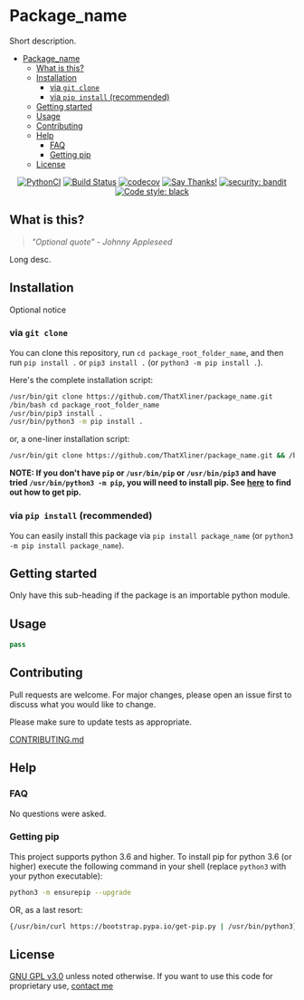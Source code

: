 # Package_name

Short description.

<!-- TOC depthFrom:1 depthTo:3 withLinks:1 updateOnSave:1 orderedList:0 -->

- [Package_name](#packagename)
	- [What is this?](#what-is-this)
	- [Installation](#installation)
		- [via `git clone`](#via-git-clone)
		- [via `pip install` (recommended)](#via-pip-install-recommended)
	- [Getting started](#getting-started)
	- [Usage](#usage)
	- [Contributing](#contributing)
	- [Help](#help)
		- [FAQ](#faq)
		- [Getting pip](#getting-pip)
	- [License](#license)

<!-- /TOC -->
<p align="center">
	<a href="https://github.com/ThatXliner/Pytemplate/actions?query=workflow%3APythonCI">
		<img src="https://github.com/ThatXliner/Pytemplate/workflows/PythonCI/badge.svg" alt="PythonCI"></a>
	<a href="https://travis-ci.com/ThatXliner/Pytemplate">
		<img src="https://travis-ci.com/ThatXliner/Pytemplate.svg?branch=master" alt="Build Status"></a> 
	<a href="https://codecov.io/gh/ThatXliner/Pytemplate">
		<img src="https://codecov.io/gh/ThatXliner/Pytemplate/branch/master/graph/badge.svg" alt="codecov"></a>
	<a href="https://saythanks.io/to/bryan.hu.2020@gmail.com">
		<img src="https://img.shields.io/badge/Say%20Thanks-!-1EAEDB.svg" alt="Say Thanks!"></a>
	<a href="https://github.com/PyCQA/bandit">
		<img src="https://img.shields.io/badge/security-bandit-yellow.svg" alt="security: bandit"></a>
	<a href="https://github.com/psf/black">
		<img src="https://img.shields.io/badge/code%20style-black-000000.svg" alt="Code style: black"></a>
</p>



## What is this?

> _"Optional quote" - Johnny Appleseed_

Long desc.

## Installation

Optional notice

### via `git clone`

You can clone this repository, run `cd package_root_folder_name`, and then run `pip install .` or `pip3 install .` (or `python3 -m pip install .`).

Here's the complete installation script:

```bash
/usr/bin/git clone https://github.com/ThatXliner/package_name.git
/bin/bash cd package_root_folder_name
/usr/bin/pip3 install .
/usr/bin/python3 -m pip install .
```

or, a one-liner installation script:

```bash
/usr/bin/git clone https://github.com/ThatXliner/package_name.git && /bin/bash cd package_root_folder_name && /usr/bin/pip3 install . ; /usr/bin/python3 -m pip install .
```

**NOTE: If you don't have `pip` or `/usr/bin/pip` or `/usr/bin/pip3` and have tried `/usr/bin/python3 -m pip`, you will need to install pip. See [here](#getting-pip) to find out how to get pip.**

### via `pip install` (recommended)

You can easily install this package via `pip install package_name` (or `python3 -m pip install package_name`).

## Getting started

Only have this sub-heading if the package is an importable python module.

## Usage

```python
pass
```

## Contributing

Pull requests are welcome. For major changes, please open an issue first to discuss what you would like to change.

Please make sure to update tests as appropriate.

[CONTRIBUTING.md](./CONTRIBUTING.md)

## Help

### FAQ

No questions were asked.

### Getting pip

This project supports python 3.6 and higher. To install pip for python 3.6 (or higher) execute the following command in your shell (replace `python3` with your python executable):

```bash
python3 -m ensurepip --upgrade
```

OR, as a last resort:

```bash
{/usr/bin/curl https://bootstrap.pypa.io/get-pip.py | /usr/bin/python3} || {wget https://bootstrap.pypa.io/get-pip.py | /usr/bin/python3} ||  {/usr/bin/curl https://bootstrap.pypa.io/get-pip.py | /usr/bin/python} ||  {wget https://bootstrap.pypa.io/get-pip.py | /usr/bin/python}
```

## License

[GNU GPL v3.0](https://choosealicense.com/licenses/gpl-3.0/) unless noted otherwise. If you want to use this code for proprietary use, [contact me](CONTRIBUTING.md#owner-thatxliner-bryan-hu)
